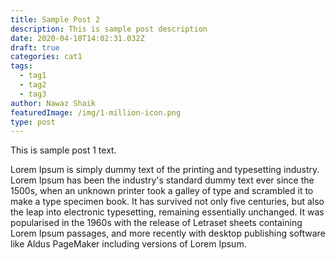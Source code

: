 ```yaml
---
title: Sample Post 2
description: This is sample post description
date: 2020-04-10T14:02:31.032Z
draft: true
categories: cat1
tags:
  - tag1
  - tag2
  - tag3
author: Nawaz Shaik
featuredImage: /img/1-million-icon.png
type: post
---
```

This is sample post 1  text.  

Lorem Ipsum is simply dummy text of the printing and typesetting industry. Lorem Ipsum has been the industry's standard dummy text ever since the 1500s, when an unknown printer took a galley of type and scrambled it to make a type specimen book. It has survived not only five centuries, but also the leap into electronic typesetting, remaining essentially unchanged. It was popularised in the 1960s with the release of Letraset sheets containing Lorem Ipsum passages, and more recently with desktop publishing software like Aldus PageMaker including versions of Lorem Ipsum.

